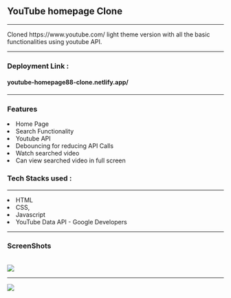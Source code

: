 <h2>YouTube homepage Clone</h2>
<hr>
Cloned https://www.youtube.com/ light theme version with all the basic functionalities using youtube API.
<hr>

<h3>Deployment Link : </h3>
<h4>youtube-homepage88-clone.netlify.app/<h4>
<hr>


<h3>Features</h3>

<li>Home Page</li>
<li>Search Functionality</li>
<li>Youtube API</li>
<li>Debouncing for reducing API Calls</li>
<li>Watch searched video</li>
<li>Can view searched video in full screen</li>

<h3>Tech Stacks used :</h3>
<hr>

<li>HTML</li>
<li>CSS,</li>
<li>Javascript</li>
<li>YouTube Data API - Google Developers</li>

<hr>
<h3>ScreenShots</h3>
<br>

<img src="https://user-images.githubusercontent.com/101566134/185574747-75863137-a98a-4eb7-a028-837ae6a7e25c.png"/>
<hr>
<img src="https://user-images.githubusercontent.com/101566134/185575145-a099c1da-c546-45b0-981a-2a09fe310357.png"/>



